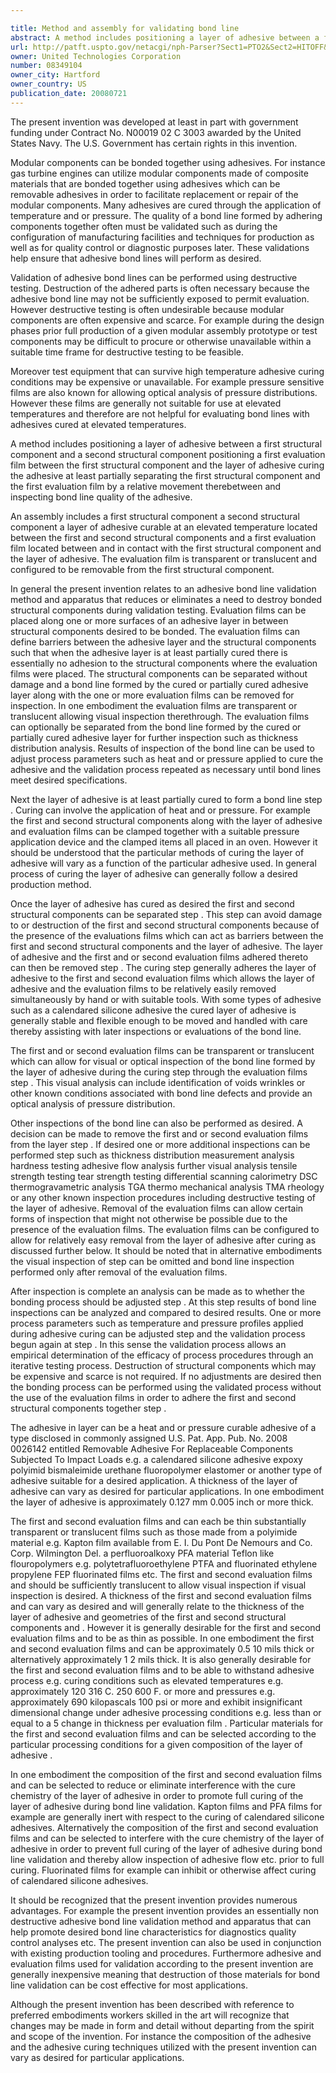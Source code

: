 ```yaml
---

title: Method and assembly for validating bond line
abstract: A method includes positioning a layer of adhesive between a first structural component and a second structural component, positioning a first evaluation film between the first structural component and the layer of adhesive, curing the adhesive at least partially, separating the first structural component and the first evaluation film by a relative movement therebetween, and inspecting bond line quality of the adhesive.
url: http://patft.uspto.gov/netacgi/nph-Parser?Sect1=PTO2&Sect2=HITOFF&p=1&u=%2Fnetahtml%2FPTO%2Fsearch-adv.htm&r=1&f=G&l=50&d=PALL&S1=08349104&OS=08349104&RS=08349104
owner: United Technologies Corporation
number: 08349104
owner_city: Hartford
owner_country: US
publication_date: 20080721
---
```

The present invention was developed at least in part with government funding under Contract No. N00019 02 C 3003 awarded by the United States Navy. The U.S. Government has certain rights in this invention.

Modular components can be bonded together using adhesives. For instance gas turbine engines can utilize modular components made of composite materials that are bonded together using adhesives which can be removable adhesives in order to facilitate replacement or repair of the modular components. Many adhesives are cured through the application of temperature and or pressure. The quality of a bond line formed by adhering components together often must be validated such as during the configuration of manufacturing facilities and techniques for production as well as for quality control or diagnostic purposes later. These validations help ensure that adhesive bond lines will perform as desired.

Validation of adhesive bond lines can be performed using destructive testing. Destruction of the adhered parts is often necessary because the adhesive bond line may not be sufficiently exposed to permit evaluation. However destructive testing is often undesirable because modular components are often expensive and scarce. For example during the design phases prior full production of a given modular assembly prototype or test components may be difficult to procure or otherwise unavailable within a suitable time frame for destructive testing to be feasible.

Moreover test equipment that can survive high temperature adhesive curing conditions may be expensive or unavailable. For example pressure sensitive films are also known for allowing optical analysis of pressure distributions. However these films are generally not suitable for use at elevated temperatures and therefore are not helpful for evaluating bond lines with adhesives cured at elevated temperatures.

A method includes positioning a layer of adhesive between a first structural component and a second structural component positioning a first evaluation film between the first structural component and the layer of adhesive curing the adhesive at least partially separating the first structural component and the first evaluation film by a relative movement therebetween and inspecting bond line quality of the adhesive.

An assembly includes a first structural component a second structural component a layer of adhesive curable at an elevated temperature located between the first and second structural components and a first evaluation film located between and in contact with the first structural component and the layer of adhesive. The evaluation film is transparent or translucent and configured to be removable from the first structural component.

In general the present invention relates to an adhesive bond line validation method and apparatus that reduces or eliminates a need to destroy bonded structural components during validation testing. Evaluation films can be placed along one or more surfaces of an adhesive layer in between structural components desired to be bonded. The evaluation films can define barriers between the adhesive layer and the structural components such that when the adhesive layer is at least partially cured there is essentially no adhesion to the structural components where the evaluation films were placed. The structural components can be separated without damage and a bond line formed by the cured or partially cured adhesive layer along with the one or more evaluation films can be removed for inspection. In one embodiment the evaluation films are transparent or translucent allowing visual inspection therethrough. The evaluation films can optionally be separated from the bond line formed by the cured or partially cured adhesive layer for further inspection such as thickness distribution analysis. Results of inspection of the bond line can be used to adjust process parameters such as heat and or pressure applied to cure the adhesive and the validation process repeated as necessary until bond lines meet desired specifications.

Next the layer of adhesive is at least partially cured to form a bond line step . Curing can involve the application of heat and or pressure. For example the first and second structural components along with the layer of adhesive and evaluation films can be clamped together with a suitable pressure application device and the clamped items all placed in an oven. However it should be understood that the particular methods of curing the layer of adhesive will vary as a function of the particular adhesive used. In general process of curing the layer of adhesive can generally follow a desired production method.

Once the layer of adhesive has cured as desired the first and second structural components can be separated step . This step can avoid damage to or destruction of the first and second structural components because of the presence of the evaluations films which can act as barriers between the first and second structural components and the layer of adhesive. The layer of adhesive and the first and or second evaluation films adhered thereto can then be removed step . The curing step generally adheres the layer of adhesive to the first and second evaluation films which allows the layer of adhesive and the evaluation films to be relatively easily removed simultaneously by hand or with suitable tools. With some types of adhesive such as a calendared silicone adhesive the cured layer of adhesive is generally stable and flexible enough to be moved and handled with care thereby assisting with later inspections or evaluations of the bond line.

The first and or second evaluation films can be transparent or translucent which can allow for visual or optical inspection of the bond line formed by the layer of adhesive during the curing step through the evaluation films step . This visual analysis can include identification of voids wrinkles or other known conditions associated with bond line defects and provide an optical analysis of pressure distribution.

Other inspections of the bond line can also be performed as desired. A decision can be made to remove the first and or second evaluation films from the layer step . If desired one or more additional inspections can be performed step such as thickness distribution measurement analysis hardness testing adhesive flow analysis further visual analysis tensile strength testing tear strength testing differential scanning calorimetry DSC thermogravametric analysis TGA thermo mechanical analysis TMA rheology or any other known inspection procedures including destructive testing of the layer of adhesive. Removal of the evaluation films can allow certain forms of inspection that might not otherwise be possible due to the presence of the evaluation films. The evaluation films can be configured to allow for relatively easy removal from the layer of adhesive after curing as discussed further below. It should be noted that in alternative embodiments the visual inspection of step can be omitted and bond line inspection performed only after removal of the evaluation films.

After inspection is complete an analysis can be made as to whether the bonding process should be adjusted step . At this step results of bond line inspections can be analyzed and compared to desired results. One or more process parameters such as temperature and pressure profiles applied during adhesive curing can be adjusted step and the validation process begun again at step . In this sense the validation process allows an empirical determination of the efficacy of process procedures through an iterative testing process. Destruction of structural components which may be expensive and scarce is not required. If no adjustments are desired then the bonding process can be performed using the validated process without the use of the evaluation films in order to adhere the first and second structural components together step .

The adhesive in layer can be a heat and or pressure curable adhesive of a type disclosed in commonly assigned U.S. Pat. App. Pub. No. 2008 0026142 entitled Removable Adhesive For Replaceable Components Subjected To Impact Loads e.g. a calendared silicone adhesive expoxy polyimid bismaleimide urethane fluoropolymer elastomer or another type of adhesive suitable for a desired application. A thickness of the layer of adhesive can vary as desired for particular applications. In one embodiment the layer of adhesive is approximately 0.127 mm 0.005 inch or more thick.

The first and second evaluation films and can each be thin substantially transparent or translucent films such as those made from a polyimide material e.g. Kapton film available from E. I. Du Pont De Nemours and Co. Corp. Wilmington Del. a perfluoroalkoxy PFA material Teflon like flouropolymers e.g. polytetrafluoroethylene PTFA and fluorinated ethylene propylene FEP fluorinated films etc. The first and second evaluation films and should be sufficiently translucent to allow visual inspection if visual inspection is desired. A thickness of the first and second evaluation films and can vary as desired and will generally relate to the thickness of the layer of adhesive and geometries of the first and second structural components and . However it is generally desirable for the first and second evaluation films and to be as thin as possible. In one embodiment the first and second evaluation films and can be approximately 0.5 10 mils thick or alternatively approximately 1 2 mils thick. It is also generally desirable for the first and second evaluation films and to be able to withstand adhesive process e.g. curing conditions such as elevated temperatures e.g. approximately 120 316 C. 250 600 F. or more and pressures e.g. approximately 690 kilopascals 100 psi or more and exhibit insignificant dimensional change under adhesive processing conditions e.g. less than or equal to a 5 change in thickness per evaluation film . Particular materials for the first and second evaluation films and can be selected according to the particular processing conditions for a given composition of the layer of adhesive .

In one embodiment the composition of the first and second evaluation films and can be selected to reduce or eliminate interference with the cure chemistry of the layer of adhesive in order to promote full curing of the layer of adhesive during bond line validation. Kapton films and PFA films for example are generally inert with respect to the curing of calendared silicone adhesives. Alternatively the composition of the first and second evaluation films and can be selected to interfere with the cure chemistry of the layer of adhesive in order to prevent full curing of the layer of adhesive during bond line validation and thereby allow inspection of adhesive flow etc. prior to full curing. Fluorinated films for example can inhibit or otherwise affect curing of calendared silicone adhesives.

It should be recognized that the present invention provides numerous advantages. For example the present invention provides an essentially non destructive adhesive bond line validation method and apparatus that can help promote desired bond line characteristics for diagnostics quality control analyses etc. The present invention can also be used in conjunction with existing production tooling and procedures. Furthermore adhesive and evaluation films used for validation according to the present invention are generally inexpensive meaning that destruction of those materials for bond line validation can be cost effective for most applications.

Although the present invention has been described with reference to preferred embodiments workers skilled in the art will recognize that changes may be made in form and detail without departing from the spirit and scope of the invention. For instance the composition of the adhesive and the adhesive curing techniques utilized with the present invention can vary as desired for particular applications.

